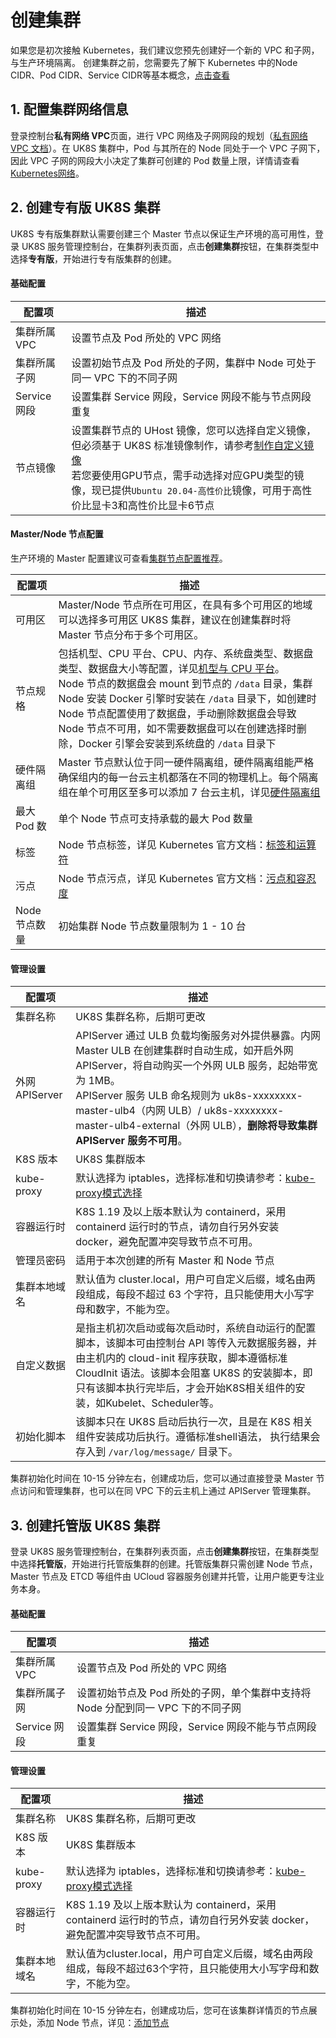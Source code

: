 # 创建集群

如果您是初次接触 Kubernetes，我们建议您预先创建好一个新的 VPC 和子网，与生产环境隔离。 创建集群之前，您需要先了解下 Kubernetes 中的Node CIDR、Pod
CIDR、Service CIDR等基本概念，[点击查看](uk8s/network/uk8s_network)

## 1. 配置集群网络信息

登录控制台**私有网络 VPC**页面，进行 VPC 网络及子网网段的规划（[私有网络 VPC 文档](vpc/README)）。在 UK8S 集群中，Pod 与其所在的 Node 同处于一个 VPC
子网下，因此 VPC 子网的网段大小决定了集群可创建的 Pod 数量上限，详情请查看[Kubernetes网络](uk8s/network/uk8s_network)。

## 2. 创建专有版 UK8S 集群

UK8S 专有版集群默认需要创建三个 Master 节点以保证生产环境的高可用性，登录 UK8S
服务管理控制台，在集群列表页面，点击**创建集群**按钮，在集群类型中选择**专有版**，开始进行专有版集群的创建。

#### 基础配置

| 配置项        | 描述                                                                                              |
| ---------- | ----------------------------------------------------------------------------------------------- |
| 集群所属 VPC   | 设置节点及 Pod 所处的 VPC 网络                                                                            |
| 集群所属子网     | 设置初始节点及 Pod 所处的子网，集群中 Node 可处于同一 VPC 下的不同子网                                                     |
| Service 网段 | 设置集群 Service 网段，Service 网段不能与节点网段重复                                                             |
| 节点镜像       | 设置集群节点的 UHost 镜像，您可以选择自定义镜像，但必须基于 UK8S 标准镜像制作，请参考[制作自定义镜像](uk8s/administercluster/custom_image) <br> 若您要使用GPU节点，需手动选择对应GPU类型的镜像，现已提供`Ubuntu 20.04-高性价比`镜像，可用于高性价比显卡3和高性价比显卡6节点|

#### Master/Node 节点配置

生产环境的 Master 配置建议可查看[集群节点配置推荐](uk8s/introduction/node_requirements)。

| 配置项       | 描述                                                                                                                                                                                                                                                                |
| --------- | ----------------------------------------------------------------------------------------------------------------------------------------------------------------------------------------------------------------------------------------------------------------- |
| 可用区       | Master/Node 节点所在可用区，在具有多个可用区的地域可以选择多可用区 UK8S 集群，建议在创建集群时将 Master 节点分布于多个可用区。                                                                                                                                                                                      |
| 节点规格      | 包括机型、CPU 平台、CPU、内存、系统盘类型、数据盘类型、数据盘大小等配置，详见[机型与 CPU 平台](/uhost/introduction/uhost/type_new)。<br>Node 节点的数据盘会 mount 到节点的 `/data` 目录，集群 Node 安装 Docker 引擎时安装在 `/data` 目录下，如创建时 Node 节点配置使用了数据盘，手动删除数据盘会导致 Node 节点不可用，如不需要数据盘可以在创建选择时删除，Docker 引擎会安装到系统盘的 `/data` 目录下 |
| 硬件隔离组     | Master 节点默认位于同一硬件隔离组，硬件隔离组能严格确保组内的每一台云主机都落在不同的物理机上。每个隔离组在单个可用区至多可以添加 7 台云主机，详见[硬件隔离组](uhost/guide/isolationgroup)                                                                                                                                                 |
| 最大 Pod 数  | 单个 Node 节点可支持承载的最大 Pod 数量                                                                                                                                                                                                                                         |
| 标签        | Node 节点标签，详见 Kubernetes 官方文档：[标签和运算符](https://kubernetes.io/zh/docs/concepts/overview/working-with-objects/labels/)                                                                                                                                               |
| 污点        | Node 节点污点，详见 Kubernetes 官方文档：[污点和容忍度](https://kubernetes.io/zh/docs/concepts/scheduling-eviction/taint-and-toleration/)                                                                                                                                           |
| Node 节点数量 | 初始集群 Node 节点数量限制为 1 - 10 台                                                                                                                                                                                                                                        |

#### 管理设置

| 配置项          | 描述                                                                                                                                                                                                                                      |
| ------------ | --------------------------------------------------------------------------------------------------------------------------------------------------------------------------------------------------------------------------------------- |
| 集群名称         | UK8S 集群名称，后期可更改                                                                                                                                                                                                                         |
| 外网 APIServer | APIServer 通过 ULB 负载均衡服务对外提供暴露。内网 Master ULB 在创建集群时自动生成，如开启外网 APIServer，将自动购买一个外网 ULB 服务，起始带宽为 1MB。<br>APIServer 服务 ULB 命名规则为 uk8s-xxxxxxxx-master-ulb4（内网 ULB）/ uk8s-xxxxxxxx-master-ulb4-external（外网 ULB），**删除将导致集群 APIServer 服务不可用**。 |
| K8S 版本       | UK8S 集群版本                                                                                                                                                                                                                               |
| kube-proxy   | 默认选择为 iptables，选择标准和切换请参考：[kube-proxy模式选择](/uk8s/userguide/kubeproxy_mode)                                                                                                                                                              |
| 容器运行时        | K8S 1.19 及以上版本默认为 containerd，采用 containerd 运行时的节点，请勿自行另外安装 docker，避免配置冲突导致节点不可用。                                                                                                                                                        |
| 管理员密码        | 适用于本次创建的所有 Master 和 Node 节点                                                                                                                                                                                                             |
| 集群本地域名       | 默认值为 cluster.local，用户可自定义后缀，域名由两段组成，每段不超过 63 个字符，且只能使用大小写字母和数字，不能为空。                                                                                                                                                                    |
| 自定义数据        | 是指主机初次启动或每次启动时，系统自动运行的配置脚本，该脚本可由控制台 API 等传入元数据服务器，并由主机内的 cloud-init 程序获取，脚本遵循标准 CloudInit 语法。该脚本会阻塞 UK8S 的安装脚本，即只有该脚本执行完毕后，才会开始K8S相关组件的安装，如Kubelet、Scheduler等。                                                                          |
| 初始化脚本        | 该脚本只在 UK8S 启动后执行一次，且是在 K8S 相关组件安装成功后执行。遵循标准shell语法， 执行结果会存入到 `/var/log/message/` 目录下。                                                                                                                                                   |

集群初始化时间在 10-15 分钟左右，创建成功后，您可以通过直接登录 Master 节点访问和管理集群，也可以在同 VPC 下的云主机上通过 APIServer 管理集群。

## 3. 创建托管版 UK8S 集群

登录 UK8S 服务管理控制台，在集群列表页面，点击**创建集群**按钮，在集群类型中选择**托管版**，开始进行托管版集群的创建。托管版集群只需创建 Node 节点，Master 节点及 ETCD
等组件由 UCloud 容器服务创建并托管，让用户能更专注业务本身。

#### 基础配置

| 配置项        | 描述                                               |
| ---------- | ------------------------------------------------ |
| 集群所属 VPC   | 设置节点及 Pod 所处的 VPC 网络                             |
| 集群所属子网     | 设置初始节点及 Pod 所处的子网，单个集群中支持将 Node 分配到同一 VPC 下的不同子网 |
| Service 网段 | 设置集群 Service 网段，Service 网段不能与节点网段重复              |

#### 管理设置

| 配置项        | 描述                                                                               |
| ---------- | -------------------------------------------------------------------------------- |
| 集群名称       | UK8S 集群名称，后期可更改                                                                  |
| K8S 版本     | UK8S 集群版本                                                                        |
| kube-proxy | 默认选择为 iptables，选择标准和切换请参考：[kube-proxy模式选择](uk8s/userguide/kubeproxy_mode)        |
| 容器运行时      | K8S 1.19 及以上版本默认为 containerd，采用 containerd 运行时的节点，请勿自行另外安装 docker，避免配置冲突导致节点不可用。 |
| 集群本地域名     | 默认值为cluster.local，用户可自定义后缀，域名由两段组成，每段不超过63个字符，且只能使用大小写字母和数字，不能为空。                |

集群初始化时间在 10-15 分钟左右，创建成功后，您可在该集群详情页的节点展示处，添加 Node 节点，详见：[添加节点](uk8s/userguide/addnode)
